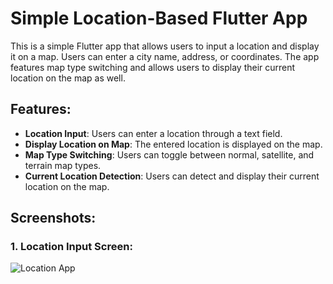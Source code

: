 # Simple Location-Based Flutter App

This is a simple Flutter app that allows users to input a location and display it on a map. Users can enter a city name, address, or coordinates. The app features map type switching and allows users to display their current location on the map as well.

## Features:
- **Location Input**: Users can enter a location through a text field.
- **Display Location on Map**: The entered location is displayed on the map.
- **Map Type Switching**: Users can toggle between normal, satellite, and terrain map types.
- **Current Location Detection**: Users can detect and display their current location on the map.

## Screenshots:
### 1. Location Input Screen:
![Location App](image/location_app.png)


